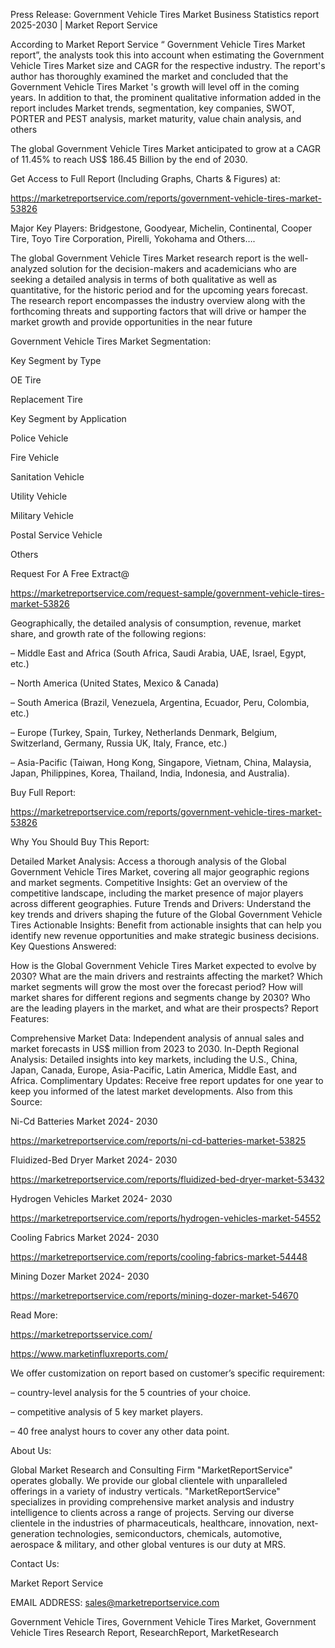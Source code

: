 Press Release: Government Vehicle Tires Market Business Statistics report 2025-2030 | Market Report Service

According to Market Report Service “ Government Vehicle Tires Market report”, the analysts took this into account when estimating the Government Vehicle Tires Market size and CAGR for the respective industry. The report's author has thoroughly examined the market and concluded that the Government Vehicle Tires Market 's growth will level off in the coming years. In addition to that, the prominent qualitative information added in the report includes Market trends, segmentation, key companies, SWOT, PORTER and PEST analysis, market maturity, value chain analysis, and others

The global Government Vehicle Tires Market anticipated to grow at a CAGR of 11.45% to reach US$ 186.45 Billion by the end of 2030.

Get Access to Full Report (Including Graphs, Charts & Figures) at:

https://marketreportservice.com/reports/government-vehicle-tires-market-53826

Major Key Players: Bridgestone, Goodyear, Michelin, Continental, Cooper Tire, Toyo Tire Corporation, Pirelli, Yokohama and Others….

The global Government Vehicle Tires Market research report is the well-analyzed solution for the decision-makers and academicians who are seeking a detailed analysis in terms of both qualitative as well as quantitative, for the historic period and for the upcoming years forecast. The research report encompasses the industry overview along with the forthcoming threats and supporting factors that will drive or hamper the market growth and provide opportunities in the near future

Government Vehicle Tires Market Segmentation:

Key Segment by Type

OE Tire

Replacement Tire

Key Segment by Application

Police Vehicle

Fire Vehicle

Sanitation Vehicle

Utility Vehicle

Military Vehicle

Postal Service Vehicle

Others

Request For A Free Extract@

https://marketreportservice.com/request-sample/government-vehicle-tires-market-53826

Geographically, the detailed analysis of consumption, revenue, market share, and growth rate of the following regions:

– Middle East and Africa (South Africa, Saudi Arabia, UAE, Israel, Egypt, etc.)

– North America (United States, Mexico & Canada)

– South America (Brazil, Venezuela, Argentina, Ecuador, Peru, Colombia, etc.)

– Europe (Turkey, Spain, Turkey, Netherlands Denmark, Belgium, Switzerland, Germany, Russia UK, Italy, France, etc.)

– Asia-Pacific (Taiwan, Hong Kong, Singapore, Vietnam, China, Malaysia, Japan, Philippines, Korea, Thailand, India, Indonesia, and Australia).

Buy Full Report:

https://marketreportservice.com/reports/government-vehicle-tires-market-53826

Why You Should Buy This Report:

Detailed Market Analysis: Access a thorough analysis of the Global Government Vehicle Tires Market, covering all major geographic regions and market segments.
Competitive Insights: Get an overview of the competitive landscape, including the market presence of major players across different geographies.
Future Trends and Drivers: Understand the key trends and drivers shaping the future of the Global Government Vehicle Tires
Actionable Insights: Benefit from actionable insights that can help you identify new revenue opportunities and make strategic business decisions.
Key Questions Answered:

How is the Global Government Vehicle Tires Market expected to evolve by 2030?
What are the main drivers and restraints affecting the market?
Which market segments will grow the most over the forecast period?
How will market shares for different regions and segments change by 2030?
Who are the leading players in the market, and what are their prospects?
Report Features:

Comprehensive Market Data: Independent analysis of annual sales and market forecasts in US$ million from 2023 to 2030.
In-Depth Regional Analysis: Detailed insights into key markets, including the U.S., China, Japan, Canada, Europe, Asia-Pacific, Latin America, Middle East, and Africa.
Complimentary Updates: Receive free report updates for one year to keep you informed of the latest market developments.
Also from this Source:

Ni-Cd Batteries Market 2024- 2030

https://marketreportservice.com/reports/ni-cd-batteries-market-53825

Fluidized-Bed Dryer Market 2024- 2030

https://marketreportservice.com/reports/fluidized-bed-dryer-market-53432

Hydrogen Vehicles Market 2024- 2030

https://marketreportservice.com/reports/hydrogen-vehicles-market-54552

Cooling Fabrics Market 2024- 2030

https://marketreportservice.com/reports/cooling-fabrics-market-54448

Mining Dozer Market 2024- 2030

https://marketreportservice.com/reports/mining-dozer-market-54670

Read More:

https://marketreportsservice.com/

https://www.marketinfluxreports.com/

We offer customization on report based on customer’s specific requirement:

– country-level analysis for the 5 countries of your choice.

– competitive analysis of 5 key market players.

– 40 free analyst hours to cover any other data point.

About Us:

Global Market Research and Consulting Firm "MarketReportService" operates globally. We provide our global clientele with unparalleled offerings in a variety of industry verticals. "MarketReportService" specializes in providing comprehensive market analysis and industry intelligence to clients across a range of projects. Serving our diverse clientele in the industries of pharmaceuticals, healthcare, innovation, next-generation technologies, semiconductors, chemicals, automotive, aerospace & military, and other global ventures is our duty at MRS.

Contact Us:

Market Report Service

EMAIL ADDRESS: sales@marketreportservice.com

Government Vehicle Tires, Government Vehicle Tires Market, Government Vehicle Tires Research Report, ResearchReport, MarketResearch
